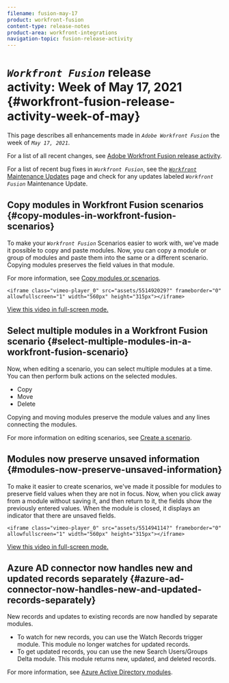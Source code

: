 ```yaml
---
filename: fusion-may-17
product: workfront-fusion
content-type: release-notes
product-area: workfront-integrations
navigation-topic: fusion-release-activity
---
```




# *`Workfront Fusion`* release activity:&nbsp;Week of May 17, 2021 {#workfront-fusion-release-activity-week-of-may}

This page describes all enhancements made in *`Adobe Workfront Fusion`* the week of *`May 17, 2021`*.


For a list of all recent changes, see [Adobe Workfront Fusion release activity](fusion-release-activity.md).


For a list of recent bug fixes in *`Workfront Fusion`*, see the [ *`Workfront`* Maintenance Updates](https://one.workfront.com/s/article/Workfront-Maintenance-Updates-1882317350) page and check for any updates labeled *`Workfront Fusion`* Maintenance Update.


## Copy modules in Workfront Fusion scenarios {#copy-modules-in-workfront-fusion-scenarios}

To make your *`Workfront Fusion`* Scenarios easier to work with, we've made it possible to copy and paste modules. Now, you can copy a module or group of modules and paste them into the same or a different scenario. Copying modules preserves the field values in that module.


For more information, see [Copy modules or scenarios](copy-modules-or-scenarios.md).


`<iframe class="vimeo-player_0" src="assets/551492029?" frameborder="0" allowfullscreen="1" width="560px" height="315px"></iframe>` 


[View this video in full-screen mode.](https://vimeo.com/551492029/711caab03b) 


## Select multiple modules in a Workfront Fusion scenario {#select-multiple-modules-in-a-workfront-fusion-scenario}

Now, when editing a scenario, you can select multiple modules at a time. You can then perform bulk actions on the selected modules.



*  Copy
*  Move
*  Delete


Copying and moving modules preserve the module values and any lines connecting the modules.


For more information on editing scenarios, see [Create a scenario](create-a-scenario.md).


## Modules now preserve unsaved information {#modules-now-preserve-unsaved-information}

To make it easier to create scenarios, we've made it possible for modules to preserve field values when they are not in focus. Now, when you click away from a module without saving it, and then return to it, the fields show the previously entered values. When the module is closed, it displays an indicator that there are unsaved fields.


`<iframe class="vimeo-player_0" src="assets/551494114?" frameborder="0" allowfullscreen="1" width="560px" height="315px"></iframe>` 


[View this video in full-screen mode.](https://vimeo.com/551494114/426ca80e2d) 


## Azure AD connector now handles new and updated records separately {#azure-ad-connector-now-handles-new-and-updated-records-separately}

New records and updates to existing records are now handled by separate modules.



*  To watch for new records, you can use the Watch Records trigger module. This module no longer watches for updated records.
*  To get updated records, you can use the new Search Users/Groups Delta module. This module returns new, updated, and deleted records.


For more information, see [Azure Active Directory modules](azure-ad-modules.md). 
